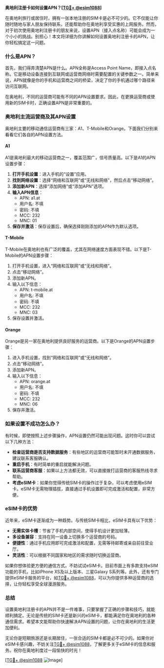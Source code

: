 **奥地利注册卡如何设置APN？[[TG💪+ @esim1088](https://t.me/s/esim1088)]**

在奥地利旅行或居住时，拥有一张本地注册的SIM卡是必不可少的。它不仅能让你随时随地与家人朋友保持联系，还能帮助你在奥地利享受实惠的上网服务。然而，对于初次使用奥地利注册卡的朋友来说，设置APN（接入点名称）可能会成为一个小小的挑战。别担心！本文将详细为你讲解如何设置奥地利注册卡的APN，让你轻松搞定这一问题。

### 什么是APN？

首先，我们得弄清楚APN是什么。APN全称是Access Point Name，即接入点名称。它是移动设备连接到互联网或运营商网络时需要配置的关键参数之一。简单来说，APN就像是你的手机和运营商之间的桥梁，决定了你的手机通过哪个路径来访问互联网。

在奥地利，不同的运营商可能有不同的APN设置要求。因此，在更换运营商或使用新的SIM卡时，正确设置APN是非常重要的。

### 奥地利主流运营商及其APN设置

奥地利主要的移动通信运营商有三家：A1、T-Mobile和Orange。下面我们分别来看看它们各自的APN设置方法。

#### A1

A1是奥地利最大的移动运营商之一，覆盖范围广，信号质量高。以下是A1的APN设置步骤：

1. **打开手机设置**：进入手机的“设置”应用。
2. **找到网络设置**：选择“网络和互联网”或“无线和网络”，然后点击“移动网络”。
3. **添加新APN**：选择“添加网络”或“添加APN”选项。
4. **输入APN信息**：
   - APN: a1.at
   - 用户名: 不填
   - 密码: 不填
   - MCC: 232
   - MNC: 01
5. **保存并激活**：保存设置后，确保选择刚刚添加的APN作为默认选项。

#### T-Mobile

T-Mobile在奥地利也有广泛的覆盖，尤其在网络速度方面表现不错。以下是T-Mobile的APN设置步骤：

1. 打开手机设置，进入“网络和互联网”或“无线和网络”。
2. 点击“移动网络”。
3. 添加新APN。
4. 输入以下信息：
   - APN: t-mobile.at
   - 用户名: 不填
   - 密码: 不填
   - MCC: 232
   - MNC: 03
5. 保存设置并激活。

#### Orange

Orange是另一家在奥地利提供良好服务的运营商。以下是Orange的APN设置步骤：

1. 进入手机设置，找到“网络和互联网”或“无线和网络”。
2. 点击“移动网络”。
3. 添加新APN。
4. 输入以下信息：
   - APN: orange.at
   - 用户名: 不填
   - 密码: 不填
   - MCC: 232
   - MNC: 06
5. 保存并激活。

### 如果设置不成功怎么办？

有时候，即使按照上述步骤操作，APN设置仍然可能出现问题。这时你可以尝试以下几种方法：

- **检查运营商是否支持数据服务**：有些地区的运营商可能暂时未开通数据服务，建议联系客服确认。
- **重启手机**：有时简单的重启就能解决问题。
- **联系运营商客服**：如果以上方法都无效，可以直接拨打运营商的客服热线寻求帮助。
- **考虑eSIM卡**：如果你觉得传统SIM卡的操作过于复杂，可以考虑使用eSIM卡。eSIM卡无需物理插拔，直接通过手机设置即可完成激活和配置，非常方便。

### eSIM卡的优势

近年来，eSIM卡逐渐成为一种趋势。与传统SIM卡相比，eSIM卡具有以下优势：

- **无需实体卡槽**：节省了手机内部空间，使得手机设计更加轻薄。
- **多设备兼容**：支持在同一设备上切换多个运营商的号码。
- **便捷性**：通过手机应用即可完成激活和配置，无需等待邮寄或亲自前往营业厅。
- **灵活性**：可以根据不同国家和地区的需求随时切换运营商。

如果你想体验更方便的通信方式，不妨试试eSIM卡。目前市面上有多款支持eSIM功能的手机，比如iPhone XS及以上版本、三星Galaxy S系列等。此外，还有专门提供eSIM卡服务的平台，如[TG💪+ @esim1088](https://t.me/s/esim1088)，可以为你提供多种运营商的选择，让你轻松享受全球漫游服务。

### 总结

设置奥地利注册卡的APN并不是一件难事，只要掌握了正确的步骤和技巧，就能顺利搞定。无论是传统的SIM卡还是新兴的eSIM卡，都能满足你在奥地利的各种通信需求。希望本文能帮助你快速解决APN设置的问题，让你在奥地利的生活更加便利。

无论你是短期旅游还是长期居住，一张合适的SIM卡都是必不可少的。如果你对eSIM卡感兴趣，不妨关注[TG💪+ @esim1088](https://t.me/s/esim1088)，了解更多关于eSIM卡的信息和服务。祝你在奥地利度过一段愉快的时光！

[[TG💪+ @esim1088](https://t.me/s/esim1088) ![Image](https://i.postimg.cc/4NQfJmqS/Snipaste-2025-05-13-00-14-12.png)]